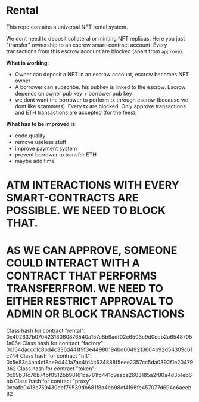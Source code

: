 # Rental
This repo contains a universal NFT rental system.

We dont need to deposit collateral or minting NFT replicas. Here you just "transfer" ownership to an escrow smart-contract account. 
Every transactions from this escrow account are blocked (apart from `approve`). 

**What is working**:

- Owner can deposit a NFT in an escrow account, escrow becomes NFT owner
- A borrower can subscribe. his pubkey is linked to the escrow. Escrow depends on owner pub key + borrower pub key
- we dont want the borrower to perform tx through escrow (because we dont like scammers). Every tx are blocked. Only approve transactions and ETH transactions are accepted (for the fees).

**What has to be improved is**:

- code quality
- remove useless stuff
- improve payment system
- prevent borrower to transfer ETH
- maybe add time

# ATM INTERACTIONS WITH EVERY SMART-CONTRACTS ARE POSSIBLE. WE NEED TO BLOCK THAT.
# AS WE CAN APPROVE, SOMEONE COULD INTERACT WITH A CONTRACT THAT PERFORMS TRANSFERFROM. WE NEED TO EITHER RESTRICT APPROVAL TO ADMIN OR BLOCK TRANSACTIONS

Class hash for contract "rental": 0x402637b07042318060876540a157e8b9adf02c6503c9d0cdb2a65487051a06e
Class hash for contract "factory": 0x164daccc1c8bd4c336d441f9f3e44980194bd0049213604b92d54309c61c744
Class hash for contract "nft": 0x5e83c4aa4cf8ae94441a7ac4fd4c624888f5eee2357cc5da0392f1e20479362
Class hash for contract "token": 0x69b31c76b74bf0512bb98161ca781fc441c9aace2603185a2f80a4d351eb6bb
Class hash for contract "proxy": 0xeafb0413e759430def79539db681f8a4eb98cf4196fe457077d694c6aeeb82